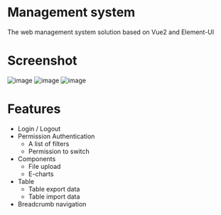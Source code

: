 # Management system
The web management system solution based on Vue2 and Element-UI

# Screenshot
![image](https://user-images.githubusercontent.com/41049653/178387370-f4983ba6-070e-4372-b2d6-fc59fc0f10d2.png)
![image](https://user-images.githubusercontent.com/41049653/178389041-e1bcc92f-2f3f-43d5-93c7-55c876978b24.png)
![image](https://user-images.githubusercontent.com/41049653/178389084-4856de45-2c78-467e-9ee1-0010375e1fbf.png)

# Features

- Login / Logout
- Permission Authentication
  - A list of filters
  - Permission to switch
- Components
  - File upload
  - E-charts
- Table
  - Table export data
  - Table import data
- Breadcrumb navigation

